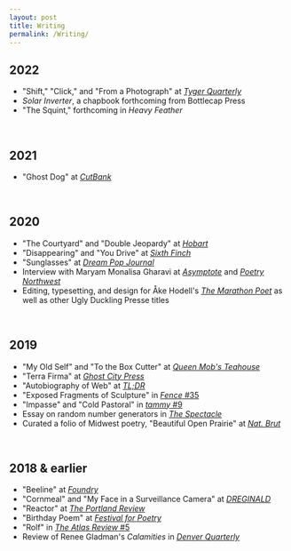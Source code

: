 ```yaml
---
layout: post
title: Writing
permalink: /Writing/
---
```


## 2022
* "Shift," "Click," and "From a Photograph" at <em><a href="https://tygerquarterly.com/Serena-Solin">Tyger Quarterly</a></em>
* <em>Solar Inverter</em>, a chapbook forthcoming from Bottlecap Press
* "The Squint," forthcoming in <em>Heavy Feather</em>
<br>

## 2021
* "Ghost Dog" at <a href="https://www.cutbankonline.org/features-1"><em>CutBank</em></a>
<br>

## 2020
* "The Courtyard" and "Double Jeopardy" at <a href="https://www.hobartpulp.com/web_features/double-jeopardy"><em>Hobart</em></a>
* "Disappearing" and "You Drive" at <a href="http://sixthfinch.com/solin2.html"><em>Sixth Finch</em></a>
* "Sunglasses" at <a href="https://www.dreampoppress.net/serena-solin/"><em>Dream Pop Journal</em></a>
* Interview with Maryam Monalisa Gharavi at <a href="https://www.asymptotejournal.com/blog/2020/09/21/sadness-has-no-end-happiness-does-an-interview-with-maryam-monalisa-gharavi/"><em>Asymptote</em></a> and <a href="https://www.poetrynw.org/interview-when-haptic-touch-is-removed-a-conversation-with-maryam-monalisa-gharavi/"><em>Poetry Northwest</em></a>
* Editing, typesetting, and design for Åke Hodell's <a href="https://uglyducklingpresse.org/publications/the-marathon-poet/"><em>The Marathon Poet</em></a> as well as other Ugly Duckling Presse titles
<br>

## 2019
* "My Old Self" and "To the Box Cutter" at <a href="https://web.archive.org/web/20191207084214/https://queenmobs.com/2019/10/poems-serena-solin/"><em>Queen Mob's Teahouse</em></a>
* "Terra Firma" at <a href="https://ghostcitypress.com/poetry-31/2019/5/4/serena-solin"><em>Ghost City Press</em></a>
* "Autobiography of Web" at <a href="https://www.tldrmagazine.com/single-post/2019/10/21/Autobiography-of-Web-Serena-Solin"><em>TL;DR</em></a>
* "Exposed Fragments of Sculpture" in <a href="https://www.fenceportal.org/"><em>Fence</em> #35</a>
* "Impasse" and "Cold Pastoral" in <a href="http://www.tammyjournal.com/new-page"><em>tammy</em> #9</a>
* Essay on random number generators in <a href="https://thespectacle.wustl.edu/?p=1259"><em>The Spectacle</em></a>
* Curated a folio of Midwest poetry, "Beautiful Open Prairie" at <a href="https://www.natbrut.com/beautiful-open-prairie"><em>Nat. Brut</em></a>
<br>
 
## 2018 & earlier
* "Beeline" at <a href="https://www.foundryjournal.com/solin.html"><em>Foundry</em></a>
* "Cornmeal" and "My Face in a Surveillance Camera" at <a href="http://dreginald.com/index.php/issues/issue-sixteen/serena-solin"><em>DREGINALD</em></a>
* "Reactor" at <a href="http://portlandreview.org/reactor-by-serena-solin/"><em>The Portland Review</em></a>
* "Birthday Poem" at <a href="https://festivalforpoetry.com/2018/11/15/read-poem-birthday-poem-for-d-by-serena-solin/"><em>Festival for Poetry</em></a>
* "Rolf" in <a href="https://www.theatlasreview.com/issue-5"><em>The Atlas Review</em> #5</a>
* Review of Renee Gladman's <em>Calamities</em> in <a href="https://www.du.edu/denverquarterly/past/index.html"><em>Denver Quarterly</em></a>